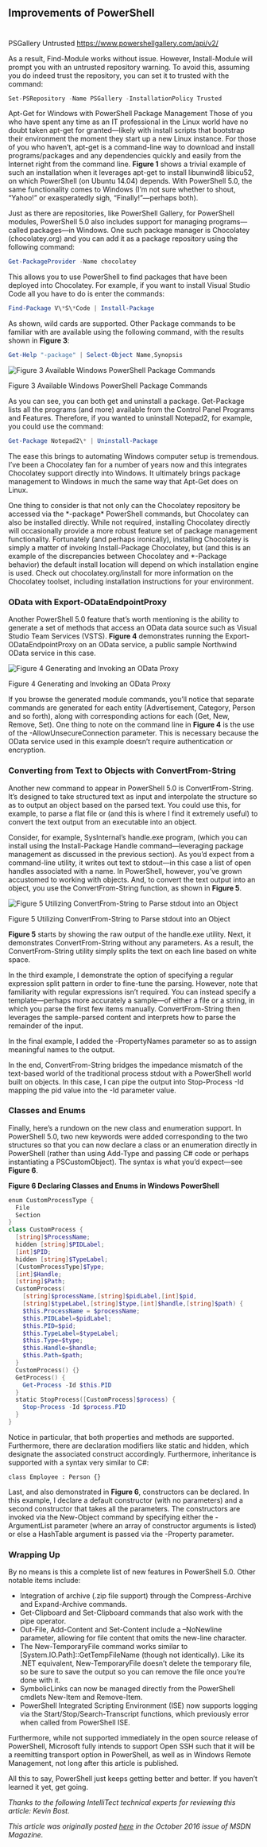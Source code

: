 

## Improvements of PowerShell
#
PSGallery Untrusted https://www.powershellgallery.com/api/v2/

As a result, Find-Module works without issue. However, Install-Module will prompt you with an untrusted repository warning. To avoid this, assuming you do indeed trust the repository, you can set it to trusted with the command:

```powershell
Set-PSRepository -Name PSGallery -InstallationPolicy Trusted
```

Apt-Get for Windows with PowerShell Package Management Those of you who have spent any time as an IT professional in the Linux world have no doubt taken apt-get for granted—likely with install scripts that bootstrap their environment the moment they start up a new Linux instance. For those of you who haven’t, apt-get is a command-line way to download and install programs/packages and any dependencies quickly and easily from the Internet right from the command line. **Figure 1** shows a trivial example of such an installation when it leverages apt-get to install libunwind8 libicu52, on which PowerShell (on Ubuntu 14.04) depends. With PowerShell 5.0, the same functionality comes to Windows (I’m not sure whether to shout, “Yahoo!” or exasperatedly sigh, “Finally!”—perhaps both).

Just as there are repositories, like PowerShell Gallery, for PowerShell modules, PowerShell 5.0 also includes support for managing programs—called packages—in Windows. One such package manager is Chocolatey (chocolatey.org) and you can add it as a package repository using the following command:

```powershell
Get-PackageProvider -Name chocolatey
```

This allows you to use PowerShell to find packages that have been deployed into Chocolatey. For example, if you want to install Visual Studio Code all you have to do is enter the commands:

```powershell
Find-Package V\*S\*Code | Install-Package
```

As shown, wild cards are supported. Other Package commands to be familiar with are available using the following command, with the results shown in **Figure 3**:

```powershell
Get-Help "-package" | Select-Object Name,Synopsis
```

![ Figure 3 Available Windows PowerShell Package Commands](https://intellitect.com/wp-content/uploads/2019/12/Figure-3.png "Essential .NET: PowerShell Just Keeps Getting Better (MSDN)")

Figure 3 Available Windows PowerShell Package Commands

As you can see, you can both get and uninstall a package. Get-Package lists all the programs (and more) available from the Control Panel Programs and Features. Therefore, if you wanted to uninstall Notepad2, for example, you could use the command:

```powershell
Get-Package Notepad2\* | Uninstall-Package
```

The ease this brings to auto­mating Windows computer setup is tremendous. I’ve been a Chocolatey fan for a number of years now and this integrates Chocolatey support directly into Windows. It ultimately brings package management to Windows in much the same way that Apt-Get does on Linux.

One thing to consider is that not only can the Chocolatey repos­itory be accessed via the \*-package\* PowerShell commands, but Chocolatey can also be installed directly. While not required, installing Chocolatey directly will occasionally provide a more robust feature set of package management functionality. Fortunately (and perhaps ironically), installing Chocolatey is simply a matter of invoking Install-Package Chocolatey, but (and this is an example of the discrepancies between Chocolatey and \*-Package behavior) the default install location will depend on which installation engine is used. Check out chocolatey.org/install for more information on the Chocolatey toolset, including installation instructions for your environment.

### OData with Export-ODataEndpointProxy

Another PowerShell 5.0 feature that’s worth mentioning is the ability to generate a set of methods that access an OData data source such as Visual Studio Team Services (VSTS). **Figure 4** demonstrates running the Export-ODataEndpointProxy on an OData service, a public sample Northwind OData service in this case.

![ Figure 4 Generating and Invoking an OData Proxy](https://intellitect.com/wp-content/uploads/2019/12/Figure-4.png "Essential .NET: PowerShell Just Keeps Getting Better (MSDN)")

Figure 4 Generating and Invoking an OData Proxy

If you browse the generated module commands, you’ll notice that separate commands are generated for each entity (Advertisement, Category, Person and so forth), along with corresponding actions for each (Get, New, Remove, Set). One thing to note on the command line in **Figure 4** is the use of the -AllowUnsecureConnection parameter. This is necessary because the OData service used in this example doesn’t require authen­tication or encryption.

### Converting from Text to Objects with ConvertFrom-String

Another new command to appear in PowerShell 5.0 is ConvertFrom-String. It’s designed to take structured text as input and interpolate the structure so as to output an object based on the parsed text. You could use this, for example, to parse a flat file or (and this is where I find it extremely useful) to convert the text output from an executable into an object.

Consider, for example, SysInternal’s handle.exe program, (which you can install using the Install-Package Handle command—­leveraging package management as discussed in the previous section). As you’d expect from a command-line utility, it writes out text to stdout—in this case a list of open handles associated with a name. In PowerShell, however, you’ve grown accustomed to working with objects. And, to convert the text output into an object, you use the ConvertFrom-String function, as shown in **Figure 5**.

![ Figure 5 Utilizing ConvertFrom-String to Parse stdout into an Object](https://intellitect.com/wp-content/uploads/2019/12/Figure-5.png "Essential .NET: PowerShell Just Keeps Getting Better (MSDN)")

Figure 5 Utilizing ConvertFrom-String to Parse stdout into an Object

**Figure 5** starts by showing the raw output of the handle.exe utility. Next, it demonstrates ConvertFrom-String without any parameters. As a result, the ConvertFrom-String utility simply splits the text on each line based on white space.

In the third example, I demonstrate the option of specifying a regular expression split pattern in order to fine-tune the parsing. However, note that familiarity with regular expressions isn’t required. You can instead specify a template—perhaps more accurately a sample—of either a file or a string, in which you parse the first few items manually. ConvertFrom-String then leverages the sample-parsed content and interprets how to parse the remainder of the input.

In the final example, I added the -PropertyNames parameter so as to assign meaningful names to the output.

In the end, ConvertFrom-String bridges the impedance mismatch of the text-based world of the traditional process stdout with a Power­Shell world built on objects. In this case, I can pipe the output into Stop-Process -Id mapping the pid value into the -Id parameter value.

### Classes and Enums

Finally, here’s a rundown on the new class and enumeration support. In PowerShell 5.0, two new keywords were added corresponding to the two structures so that you can now declare a class or an enumeration directly in PowerShell (rather than using Add-Type and passing C# code or perhaps instantiating a PSCustom­Object). The syntax is what you’d expect—see **Figure 6**.

**Figure 6 Declaring Classes and Enums in Windows PowerShell**

```powershell
enum CustomProcessType {
  File
  Section
}
class CustomProcess {
  [string]$ProcessName;
  hidden [string]$PIDLabel;
  [int]$PID;
  hidden [string]$TypeLabel;
  [CustomProcessType]$Type;
  [int]$Handle;
  [string]$Path;
  CustomProcess(
    [string]$processName,[string]$pidLabel,[int]$pid,
    [string]$typeLabel,[string]$type,[int]$handle,[string]$path) {
    $this.ProcessName = $processName;
    $this.PIDLabel=$pidLabel;
    $this.PID=$pid;
    $this.TypeLabel=$typeLabel;
    $this.Type=$type;
    $this.Handle=$handle;
    $this.Path=$path;
  }
  CustomProcess() {}
  GetProcess() {
    Get-Process -Id $this.PID
  }
  static StopProcess([CustomProcess]$process) {
    Stop-Process -Id $process.PID
  }
}
```

Notice in particular, that both properties and methods are supported. Furthermore, there are declaration modifiers like static and hidden, which designate the associated construct accordingly. Furthermore, inheritance is supported with a syntax very similar to C#:

```
class Employee : Person {}
```

Last, and also demonstrated in **Figure 6**, constructors can be declared. In this example, I declare a default constructor (with no parameters) and a second constructor that takes all the parameters. The constructors are invoked via the New-Object command by specifying either the -ArgumentList parameter (where an array of constructor arguments is listed) or else a HashTable argument is passed via the -Property parameter.

### Wrapping Up

By no means is this a complete list of new features in PowerShell 5.0. Other notable items include:

- Integration of archive (.zip file support) through the Compress-Archive and Expand-Archive commands.
- Get-Clipboard and Set-Clipboard commands that also work with the pipe operator.
- Out-File, Add-Content and Set-Content include a –NoNewline parameter, allowing for file content that omits the new-line character.
- The New-TemporaryFile command works similar to [System.IO.Path]::GetTempFileName (though not identically). Like its .NET equivalent, New-TemporaryFile doesn’t delete the temporary file, so be sure to save the output so you can remove the file once you’re done with it.
- SymbolicLinks can now be managed directly from the PowerShell cmdlets New-Item and Remove-Item.
- PowerShell Integrated Scripting Environment (ISE) now supports logging via the Start/Stop/Search-Transcript functions, which previously error when called from PowerShell ISE.

Furthermore, while not supported immediately in the open source release of PowerShell, Microsoft fully intends to support Open SSH such that it will be a reemitting transport option in PowerShell, as well as in Windows Remote Management, not long after this article is published.

All this to say, PowerShell just keeps getting better and better. If you haven’t learned it yet, get going.

_Thanks to the following IntelliTect technical experts for reviewing this article: Kevin Bost._

_This article was originally posted_ [_here_](https://docs.microsoft.com/en-us/archive/msdn-magazine/2016/october/essential-net-powershell-just-keeps-getting-better/) _in the October 2016 issue of MSDN Magazine._
